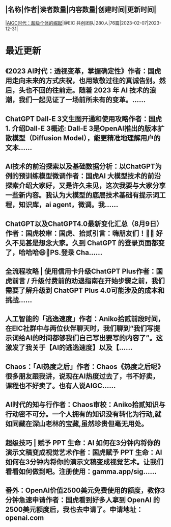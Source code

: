 |名称|作者|读者数量|内容数量|创建时间|更新时间|
---
|[AIGC时代：超级个体的崛起](https://xiaobot.net/p/SuperIndividual?refer=0b133df9-27dc-423b-8101-639049001c13)|@EIC 共创团队|280人|76篇|2023-02-07|2023-12-31|

# 最近更新
## 《2023 AI时代：透视变革，掌握确定性》作者：国虎用走向未来的方式庆祝，也用致敬过往的真诚告别。然后，头也不回的往前走。随着 2023 年 AI 技术的浪潮，我们一起见证了一场前所未有的变革。......
## ChatGPT Dall-E 3文生图开通和使用攻略作者：国虎1. 介绍Dall-E 3概述: Dall-E 3是OpenAI推出的版本扩散模型（Diffusion Model），能更精准地理解用户的文本......
## AI技术的前沿探索以及基础数据分析：以ChatGPT为例的预训练模型微调作者：国虎AI 大模型技术的前沿探索介绍大家好，又是许久未见，这次我要与大家分享一些新内容。我认为大模型的底层技术基础有提示词工程，知识库，ai agent，微调。我......
## ChatGPT以及ChatGPT4.0最新变化汇总（8月9日）作者：国虎校审：国虎、拾贰引言：嗨朋友们！👋🥰 好久不见甚是想念大家。久到 ChatGPT 的登录页面都变了，哈哈哈😄🌟PS.登录 Cha......
## 全流程攻略 | 使用信用卡升级ChatGPT Plus作者：国虎前言 / 升级付费前的劝退指南在开始步骤之前，我们需要了解升级到 ChatGPT Plus 4.0可能涉及的成本和挑战......
## 人工智能的「逃逸速度」作者：Aniko拾贰前段时间，在EIC社群中与两位伙伴聊天时，我们聊到“我们写提示词给AI的时间都够我们自己写出要写的内容了”。这激发了我关于【AI的逃逸速度】以及【......
## Chaos：「AI热度之后」作者：Chaos《热度之后呢》很多朋友跟我讲，说现在AI热度过去了，书不好卖，课程也不好卖了。也有人说AIGC......
## AI时代的知与行作者：Chaos审校：Aniko拾贰知识与行动密不可分。一个人拥有的知识没有转化为行动,就如同藏在深山老林的宝藏,虽然珍贵但毫无用处。
## 超级技巧 | 赋予 PPT 生命：AI 如何在3分钟内将你的演示文稿变成视觉艺术作者：国虎赋予 PPT 生命：AI 如何在3分钟内将你的演示文稿变成视觉艺术。让我们看看如何做到吧。注册使用：gamma.app/sig......
## 番外：OpenAI价值2500美元免费使用的额度，教你3分钟急速申请作者：国虎看到好多人拿到 OpenAI 的2500美元额度后，我也去申请了。申请地址：openai.com 

